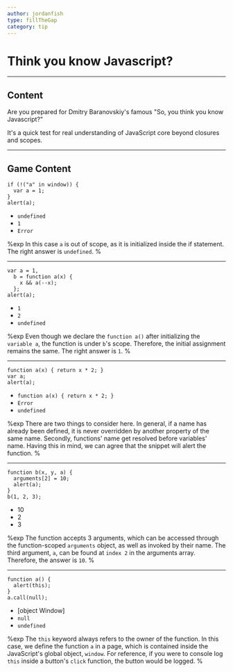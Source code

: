```yaml
---
author: jordanfish
type: fillTheGap
category: tip
---
```


# Think you know Javascript?


---

## Content

Are you prepared for Dmitry Baranovskiy's famous "So, you think you know Javascript?"

It's a quick test for real understanding of JavaScript core beyond closures and scopes.


---

## Game Content

```plain-text
if (!("a" in window)) {
  var a = 1;
}
alert(a);
```

- `undefined`
- `1`
- `Error`

%exp
In this case `a` is out of scope, as it is initialized inside the if statement. The right answer is `undefined`.
%

---

```plain-text
var a = 1,
  b = function a(x) {
    x && a(--x);
  };
alert(a);
```

- `1`
- `2`
- `undefined`

%exp
Even though we declare the `function a()` after initializing the `variable a`, the function is under `b`'s scope.
Therefore, the initial assignment remains the same. The right answer is `1`.
%

---

```plain-text
function a(x) { return x * 2; }
var a;
alert(a);
```

- `function a(x) { return x * 2; }`
- `Error`
- `undefined`

%exp
There are two things to consider here. In general, if a name has already been defined, it is never overridden by another property of the same name. Secondly, functions' name get resolved before variables' name. Having this in mind, we can agree that the snippet will alert the function.
%

---

```plain-text
function b(x, y, a) {
  arguments[2] = 10;
  alert(a);
}
b(1, 2, 3);
```

- 10
- 2
- 3

%exp
The function accepts 3 arguments, which can be accessed through the function-scoped `arguments` object, as well as invoked by their name. The third argument, `a`, can be found at `index 2` in the arguments array. Therefore, the answer is `10`.
%

---

```plain-text
function a() {
  alert(this);
}
a.call(null);
```

- [object Window]
- `null`
- `undefined`

%exp
The `this` keyword always refers to the owner of the function. In this case, we define the function `a` in a page, which is contained inside the JavaScript's global object, `window`. For reference, if you were to console log `this` inside a button's `click` function, the button would be logged.
%

